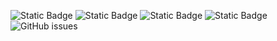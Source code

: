 ![Static Badge](https://img.shields.io/badge/blacklists-60-000000) ![Static Badge](https://img.shields.io/badge/blacklisted-3046903-cc0000) ![Static Badge](https://img.shields.io/badge/whitelisted-2242-00CC00) ![Static Badge](https://img.shields.io/badge/streaming_blacklist-28106-000000) ![GitHub issues](https://img.shields.io/github/issues/fabriziosalmi/blacklists)

